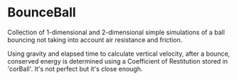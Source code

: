 # BounceBall

Collection of 1-dimensional and 2-dimensional simple simulations of a ball bouncing not taking into account air resistance and friction.

Using gravity and elapsed time to calculate vertical velocity, after a bounce, conserved energy is determined using a Coefficient of Restitution stored in 'corBall'.
It's not perfect but it's close enough.

